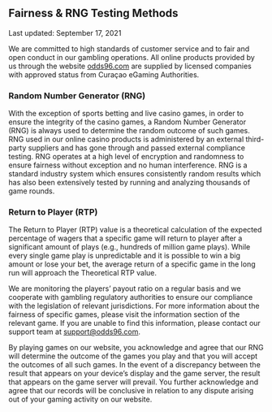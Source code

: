 ## Fairness & RNG Testing Methods

<Version>Last updated: September 17, 2021</Version>

We are committed to high standards of customer service and to fair and open conduct in our gambling operations. All online products provided by us through the website [odds96.com](https://odds96.com) are supplied by licensed companies with approved status from Curaçao eGaming Authorities.

### Random Number Generator (RNG)

With the exception of sports betting and live casino games, in order to ensure the integrity of the casino games, a Random Number Generator (RNG) is always used to determine the random outcome of such games. RNG used in our online casino products is administered by an external third-party suppliers and has gone through and passed external compliance testing. RNG operates at a high level of encryption and randomness to ensure fairness without exception and no human interference. RNG is a standard industry system which ensures consistently random results which has also been extensively tested by running and analyzing thousands of game rounds.

### Return to Player (RTP)

The Return to Player (RTP) value is a theoretical calculation of the expected percentage of wagers that a specific game will return to player after a significant amount of plays (e.g., hundreds of million game plays). While every single game play is unpredictable and it is possible to win a big amount or lose your bet, the average return of a specific game in the long run will approach the Theoretical RTP value.

We are monitoring the players’ payout ratio on a regular basis and we cooperate with gambling regulatory authorities to ensure our compliance with the legislation of relevant jurisdictions.
For more information about the fairness of specific games, please visit the information section of the relevant game. If you are unable to find this information, please contact our support team at <a target='_blank' href="mailto:support@odds96.com">support@odds96.com</a>. 

By playing games on our website, you acknowledge and agree that our RNG will determine the outcome of the games you play and that you will accept the outcomes of all such games. In the event of a discrepancy between the result that appears on your device’s display and the game server, the result that appears on the game server will prevail. You further acknowledge and agree that our records will be conclusive in relation to any dispute arising out of your gaming activity on our website.
<!--stackedit_data:
eyJoaXN0b3J5IjpbLTE2NDgyMDE1ODksLTQ1MzcwMDg3MCwtNj
U3ODM0NDI1XX0=
-->